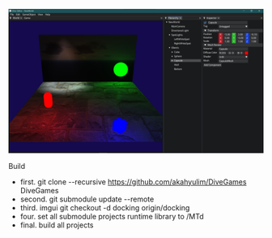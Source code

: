 ![스크린샷](https://github.com/akahyulim/DiveGames/blob/master/Assets/image.png)

Build
- first. git clone --recursive https://github.com/akahyulim/DiveGames DiveGames
- second. git submodule update --remote
- third. imgui git checkout -d docking origin/docking
- four. set all submodule projects runtime library to /MTd
- final. build all projects
